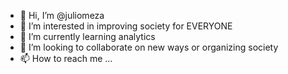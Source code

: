 - 👋 Hi, I’m @juliomeza
- 👀 I’m interested in improving society for EVERYONE
- 🌱 I’m currently learning analytics
- 💞️ I’m looking to collaborate on new ways or organizing society
- 📫 How to reach me ...

<!---
juliomeza/juliomeza is a ✨ special ✨ repository because its `README.md` (this file) appears on your GitHub profile.
You can click the Preview link to take a look at your changes.
--->
